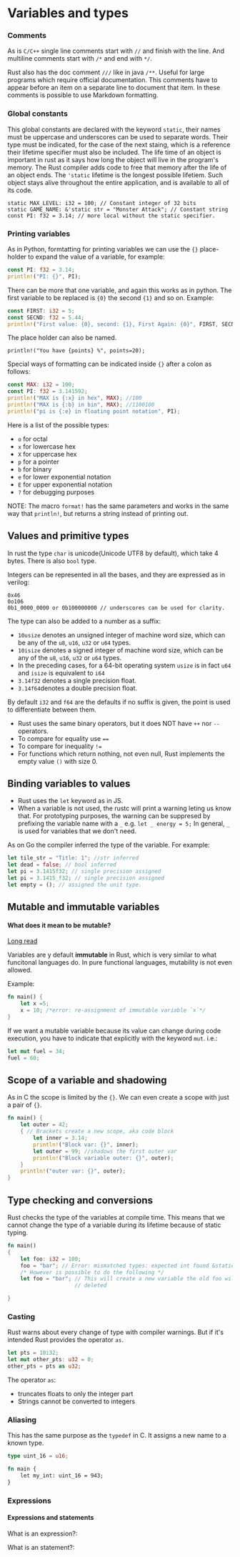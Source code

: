 # Variables and types

### Comments

As is `C/C++` single line comments start with `//` and finish with the line. And
multiline comments start with `/*` and end with `*/`.

Rust also has the doc comment `///` like in java `/**`. Useful for large programs
which require official documentation. This comments have to appear before an item
on a separate line to document that item. In these comments is possible to use 
Markdown formatting.


### Global constants

This global constants are declared with the keyword `static`, their names must
be uppercase and underscores can be used to separate words. Their type must be
indicated, for the case of the next staing, which is a reference their lifetime
specifier must also be included. The life time of an object is important in
rust as it says how long the object will live in the program's memory. The Rust
compiler adds code to free that memory after the life of an object ends.
The `'static` lifetime is the longest possible lifetiem. Such object stays
alive throughout the entire application, and is available to all of its code.
```
static MAX_LEVEL: i32 = 100; // Constant integer of 32 bits
static GAME_NAME: &'static str = "Monster Attack"; // Constant string
const PI: f32 = 3.14; // more local without the static specifier.
```

### Printing variables

As in Python, formtatting for printing variables we can use
the `{}` place-holder to expand the value of a variable, for example:
```rust
const PI: f32 = 3.14;
println!("PI: {}", PI);
```

There can be more that one variable, and again this works as
in python. The first variable to be replaced is `{0}` the 
second `{1}` and so on. Example:
```rust
const FIRST: i32 = 5;
const SECND: f32 = 5.44;
println!("First value: {0}, second: {1}, First Again: {0}", FIRST, SECND);
```

The place holder can also be named.
```rus
println!("You have {points} %", points=20);
```
Special ways of formatting can be indicated inside `{}` 
after a colon as follows:

```rust
const MAX: i32 = 100;
const PI: f32 = 3.141592;
println!("MAX is {:x} in hex", MAX); //100
println!("MAX is {:b} in bin", MAX); //1100100
println!("pi is {:e} in floating point notation", PI);
```

Here is a list of the possible types:
* `o` for octal
* `x` for lowercase hex
* `X` for uppercase hex
* `p` for a pointer
* `b` for binary
* `e` for lower exponential notation
* `E` for upper exponential notation
* `?` for debugging purposes

NOTE: The macro `format!` has the same parameters and works in the same way 
that `println!`, but returns a string instead of printing out.


## Values and primitive types

In rust the type `char` is unicode(Unicode UTF8 by default), which take 4 bytes.
There is also `bool` type.

Integers can be represented in all the bases, and they are expressed as in verilog:
```
0x46
0o106
0b1_0000_0000 or 0b100000000 // underscores can be used for clarity.
```

The type can also be added to a number as a suffix:
* `10usize` denotes an unsigned integer of machine word size, which can be any
of the `u8`, `u16`, `u32` or `u64` types.
* `10isize` denotes a signed integer of machine word size, which can be any
of the `u8`, `u16`, `u32` or `u64` types.
* In the preceding cases, for a 64-bit operating system `usize` is in fact `u64`
and `isize` is equivalent to `i64`
* `3.14f32` denotes a single precision float.
* `3.14f64`denotes a double precision float.

By default `i32` and `f64` are the defaults if no suffix is given, the point
is used to differentiate between them.


* Rust uses the same binary operators, but it does NOT have `++` nor `--` 
operators.
* To compare for equality use `==`
* To compare for inequality `!=`
* For functions which return nothing, not even null, Rust implements the  empty
value `()` with size 0.



## Binding variables to values

* Rust uses the `let` keyword as in JS.
* When a variable is not used, the rustc will print a warning leting us know 
that. For prototyping purposes, the warning can be suppresed by prefixing the
variable name with a `_` e.g. `let _ energy = 5;` In general, `_` is used for
variables that we don't need.

As on Go the compiler inferred the type of the variable. For example:
```rust
let tile_str = "Title: 1"; //str inferred
let dead = false; // bool inferred 
let pi = 3.1415f32; // single precision assigned
let pi = 3.1415_f32; // single precision assigned
let empty = (); // assigned the unit type.
```

## Mutable and immutable variables

#### What does it mean to be mutable?
[Long read](https://doc.rust-lang.org/book/first-edition/mutability.html)


Variables are y default **immutable** in Rust, which is very similar to what
funcitonal languages do. In pure functional languages, mutability is not even
allowed.

Example:
```rust
fn main() {
    let x =5;
    x = 10; /*error: re-assignment of immutable variable `x`*/
}
```

If we want a mutable variable because its value can change during code execution,
you have to indicate that explicitly with the keyword `mut`. i.e.:
```rust
let mut fuel = 34;
fuel = 60;
```

## Scope of a variable and shadowing

As in C the scope is limited by the `{}`. We can even create a scope with just
a pair of `{}`.

```rust
fn main() {
    let outer = 42;
    { // Brackets create a new scope, aka code block
        let inner = 3.14;
        println!("Block var: {}", inner);
        let outer = 99; //shadows the first outer var
        println!("Block variable outer: {}", outer);
    }
    println!("outer var: {}", outer);
}
```


## Type checking and conversions

Rust checks the type of the variables at compile time. This means that we
cannot change the type of a variable during its lifetime because of static 
typing.

```rust
fn main()
{
    let foo: i32 = 100;
    foo = "bar"; // Error: mismatched types: expected int found &static str
    /* However is possible to do the following */
    let foo = "bar"; // This will create a new variable the old foo will be
                     // deleted

}
```

### Casting

Rust warns about every change of type with compiler warnings. But if it's
intended Rust provides the operator `as`.

```rust
let pts = 10i32;
let mut other_pts: u32 = 0;
other_pts = pts as u32;
```

The operator `as`:
* truncates floats to only the integer part
* Strings cannot be converted to integers

### Aliasing

This has the same purpose as the `typedef` in C. It assigns a new name to
a known type.

```rust
type uint_16 = u16;

fn main {
    let my_int: uint_16 = 943;
}
```

### Expressions

#### Expressions and statements

What is an expression?:

What is an statement?: